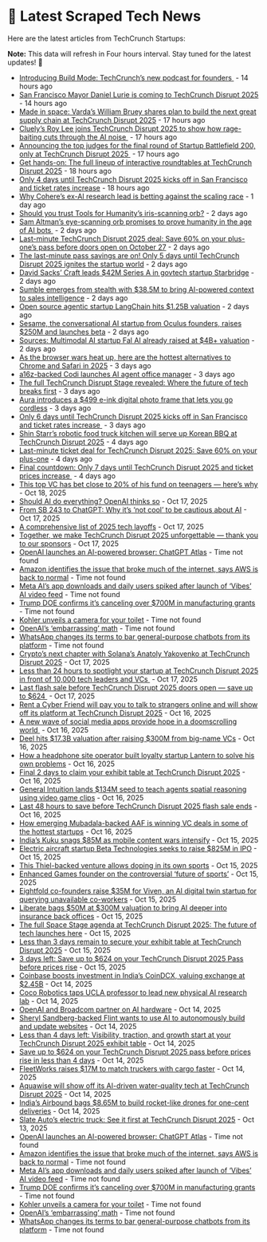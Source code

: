 
# 📰 Latest Scraped Tech News

Here are the latest articles from TechCrunch Startups:

**Note:** This data will refresh in Four hours interval. Stay tuned for the latest updates! 🔄
- [Introducing Build Mode: TechCrunch’s new podcast for founders ](https://techcrunch.com/2025/10/23/introducing-build-mode-techcrunchs-new-podcast-for-founders/) - 14 hours ago
- [San Francisco Mayor Daniel Lurie is coming to TechCrunch Disrupt 2025](https://techcrunch.com/2025/10/23/san-francisco-mayor-daniel-lurie-is-coming-to-techcrunch-disrupt-2025/) - 14 hours ago
- [Made in space: Varda’s William Bruey shares plan to build the next great supply chain at TechCrunch Disrupt 2025](https://techcrunch.com/2025/10/23/made-in-space-vardas-william-bruey-shares-plan-to-build-the-next-great-supply-chain-at-techcrunch-disrupt-2025/) - 17 hours ago
- [Cluely’s Roy Lee joins TechCrunch Disrupt 2025 to show how rage-baiting cuts through the AI noise ](https://techcrunch.com/2025/10/23/cluelys-roy-lee-joins-techcrunch-disrupt-2025-to-show-how-rage-baiting-cuts-through-the-ai-noise/) - 17 hours ago
- [Announcing the top judges for the final round of Startup Battlefield 200, only at TechCrunch Disrupt 2025 ](https://techcrunch.com/2025/10/23/announcing-the-top-judges-for-the-final-round-of-startup-battlefield-200-only-at-techcrunch-disrupt-2025/) - 17 hours ago
- [Get hands-on: The full lineup of interactive roundtables at TechCrunch Disrupt 2025](https://techcrunch.com/2025/10/23/get-hands-on-the-full-techcrunch-disrupt-2025-roundtable-agenda/) - 18 hours ago
- [Only 4 days until TechCrunch Disrupt 2025 kicks off in San Francisco and ticket rates increase](https://techcrunch.com/2025/10/23/only-4-days-until-techcrunch-disrupt-2025-kicks-off-in-san-francisco-and-ticket-rates-increase/) - 18 hours ago
- [Why Cohere’s ex-AI research lead is betting against the scaling race](https://techcrunch.com/2025/10/22/why-coheres-ex-ai-research-lead-is-betting-against-the-scaling-race/) - 1 day ago
- [Should you trust Tools for Humanity’s iris-scanning orb?](https://techcrunch.com/video/should-you-trust-tools-for-humanitys-iris-scanning-orb/) - 2 days ago
- [Sam Altman’s eye-scanning orb promises to prove humanity in the age of AI bots ](https://techcrunch.com/podcast/sam-altmans-eye-scanning-orb-promises-to-prove-humanity-in-the-age-of-ai-bots/) - 2 days ago
- [Last-minute TechCrunch Disrupt 2025 deal: Save 60% on your plus-one’s pass before doors open on October 27](https://techcrunch.com/2025/10/22/last-minute-techcrunch-disrupt-2025-deal-save-60-on-your-plus-ones-pass-before-doors-open-on-oct-27/) - 2 days ago
- [The last-minute pass savings are on! Only 5 days until TechCrunch Disrupt 2025 ignites the startup world](https://techcrunch.com/2025/10/22/the-last-minute-pass-savings-are-on-only-5-days-until-techcrunch-disrupt-2025-ignites-the-startup-world/) - 2 days ago
- [David Sacks’ Craft leads $42M Series A in govtech startup Starbridge](https://techcrunch.com/2025/10/22/david-sacks-craft-leads-42-million-series-a-in-govtech-startup-starbridge/) - 2 days ago
- [Sumble emerges from stealth with $38.5M to bring AI-powered context to sales intelligence](https://techcrunch.com/2025/10/22/sumble-emerges-from-stealth-with-38-5m-to-bring-ai-powered-context-to-sales-intelligence/) - 2 days ago
- [Open source agentic startup LangChain hits $1.25B valuation](https://techcrunch.com/2025/10/21/open-source-agentic-startup-langchain-hits-1-25b-valuation/) - 2 days ago
- [Sesame, the conversational AI startup from Oculus founders, raises $250M and launches beta](https://techcrunch.com/2025/10/21/sesame-the-conversational-ai-startup-from-oculus-founders-raises-250m-and-launches-beta/) - 2 days ago
- [Sources: Multimodal AI startup Fal AI already raised at $4B+ valuation](https://techcrunch.com/2025/10/21/sources-multimodal-ai-startup-fal-ai-already-raised-at-4b-valuation/) - 2 days ago
- [As the browser wars heat up, here are the hottest alternatives to Chrome and Safari in 2025](https://techcrunch.com/2025/10/21/as-the-browser-wars-heat-up-here-are-the-hottest-alternatives-to-chrome-and-safari-in-2025/) - 3 days ago
- [a16z-backed Codi launches AI agent office manager](https://techcrunch.com/2025/10/21/a16z-backed-codi-launches-ai-agent-office-manager/) - 3 days ago
- [The full TechCrunch Disrupt Stage revealed: Where the future of tech breaks first](https://techcrunch.com/2025/10/21/the-full-techcrunch-disrupt-stage-revealed-where-the-future-of-tech-breaks-first/) - 3 days ago
- [Aura introduces a $499 e-ink digital photo frame that lets you go cordless](https://techcrunch.com/2025/10/21/aura-introduces-a-499-e-ink-digital-photo-frame-that-lets-you-go-cordless/) - 3 days ago
- [Only 6 days until TechCrunch Disrupt 2025 kicks off in San Francisco and ticket rates increase ](https://techcrunch.com/2025/10/21/only-6-days-until-techcrunch-disrupt-2025-kicks-off-in-san-francisco-and-ticket-rates-increase/) - 3 days ago
- [Shin Starr’s robotic food truck kitchen will serve up Korean BBQ at TechCrunch Disrupt 2025](https://techcrunch.com/2025/10/20/shin-starrs-robotic-food-truck-kitchen-will-serve-up-korean-bbq-at-techcrunch-disrupt-2025/) - 4 days ago
- [Last-minute ticket deal for TechCrunch Disrupt 2025: Save 60% on your plus-one](https://techcrunch.com/2025/10/20/last-minute-ticket-deal-for-techcrunch-disrupt-2025-save-60-on-your-plus-one/) - 4 days ago
- [Final countdown: Only 7 days until TechCrunch Disrupt 2025 and ticket prices increase ](https://techcrunch.com/2025/10/20/final-countdown-only-7-days-until-techcrunch-disrupt-2025-and-ticket-prices-increase/) - 4 days ago
- [This top VC has bet close to 20% of his fund on teenagers — here’s why](https://techcrunch.com/2025/10/18/this-top-vc-bet-close-to-20-of-his-fund-on-teenagers-heres-why/) - Oct 18, 2025
- [Should AI do everything? OpenAI thinks so](https://techcrunch.com/video/should-ai-do-everything-openai-thinks-so/) - Oct 17, 2025
- [From SB 243 to ChatGPT: Why it’s ‘not cool’ to be cautious about AI](https://techcrunch.com/podcast/from-sb-243-to-chatgpt-why-its-not-cool-to-be-cautious-about-ai/) - Oct 17, 2025
- [A comprehensive list of 2025 tech layoffs](https://techcrunch.com/2025/10/17/tech-layoffs-2025-list/) - Oct 17, 2025
- [Together, we make TechCrunch Disrupt 2025 unforgettable — thank you to our sponsors](https://techcrunch.com/2025/10/17/together-we-make-disrupt-unforgettable-thank-you-to-our-sponsors/) - Oct 17, 2025
- [OpenAI launches an AI-powered browser: ChatGPT Atlas](https://techcrunch.com/2025/10/21/openai-launches-an-ai-powered-browser-chatgpt-atlas/) - Time not found
- [Amazon identifies the issue that broke much of the internet, says AWS is back to normal](https://techcrunch.com/2025/10/21/amazon-dns-outage-breaks-much-of-the-internet/) - Time not found
- [Meta AI’s app downloads and daily users spiked after launch of ‘Vibes’ AI video feed](https://techcrunch.com/2025/10/20/meta-ais-app-downloads-and-daily-users-spiked-after-launch-of-vibes-ai-video-feed/) - Time not found
- [Trump DOE confirms it’s canceling over $700M in manufacturing grants](https://techcrunch.com/2025/10/20/trump-doe-confirms-its-canceling-over-700m-in-manufacturing-grants/) - Time not found
- [Kohler unveils a camera for your toilet](https://techcrunch.com/2025/10/19/kohler-unveils-a-camera-for-your-toilet/) - Time not found
- [OpenAI’s ‘embarrassing’ math](https://techcrunch.com/2025/10/19/openais-embarrassing-math/) - Time not found
- [WhatsApp changes its terms to bar general-purpose chatbots from its platform](https://techcrunch.com/2025/10/18/whatssapp-changes-its-terms-to-bar-general-purpose-chatbots-from-its-platform/) - Time not found
- [Crypto’s next chapter with Solana’s Anatoly Yakovenko at TechCrunch Disrupt 2025](https://techcrunch.com/2025/10/17/cryptos-next-chapter-with-solanas-anatoly-yakovenko-at-techcrunch-disrupt-2025/) - Oct 17, 2025
- [Less than 24 hours to spotlight your startup at TechCrunch Disrupt 2025 in front of 10,000 tech leaders and VCs ](https://techcrunch.com/2025/10/17/less-than-24-hours-to-spotlight-your-startup-at-techcrunch-disrupt-2025-in-front-of-10000-tech-leaders-and-vcs/) - Oct 17, 2025
- [Last flash sale before TechCrunch Disrupt 2025 doors open — save up to $624 ](https://techcrunch.com/2025/10/17/last-flash-sale-before-techcrunch-disrupt-2025-doors-open-save-up-to-624/) - Oct 17, 2025
- [Rent a Cyber Friend will pay you to talk to strangers online and will show off its platform at TechCrunch Disrupt 2025](https://techcrunch.com/2025/10/16/rent-a-cyber-friend-will-pay-you-to-talk-to-strangers-online-and-will-show-off-its-platform-at-techcrunch-disrupt-2025/) - Oct 16, 2025
- [A new wave of social media apps provide hope in a doomscrolling world ](https://techcrunch.com/2025/10/16/a-new-wave-of-social-media-apps-provide-hope-in-a-doomscrolling-world/) - Oct 16, 2025
- [Deel hits $17.3B valuation after raising $300M from big-name VCs](https://techcrunch.com/2025/10/16/deel-hits-17-3b-valuation-after-raising-300m-from-big-name-vcs/) - Oct 16, 2025
- [How a headphone site operator built loyalty startup Lantern to solve his own problems](https://techcrunch.com/2025/10/16/how-a-headphone-site-operator-built-loyalty-startup-lantern-to-solve-his-own-problems/) - Oct 16, 2025
- [Final 2 days to claim your exhibit table at TechCrunch Disrupt 2025](https://techcrunch.com/2025/10/16/final-2-days-to-claim-your-exhibit-table-at-techcrunch-disrupt-2025/) - Oct 16, 2025
- [General Intuition lands $134M seed to teach agents spatial reasoning using video game clips](https://techcrunch.com/2025/10/16/general-intuition-lands-134m-seed-to-teach-agents-spatial-reasoning-using-video-game-clips/) - Oct 16, 2025
- [Last 48 hours to save before TechCrunch Disrupt 2025 flash sale ends](https://techcrunch.com/2025/10/16/only-48-hours-left-to-save-before-the-techcrunch-disrupt-2025-flash-sale-ends/) - Oct 16, 2025
- [How emerging Mubadala-backed AAF is winning VC deals in some of the hottest startups](https://techcrunch.com/2025/10/16/how-tiny-mubadala-backed-aaf-is-winning-vc-deals-in-some-of-the-hottest-startups/) - Oct 16, 2025
- [India’s Kuku snags $85M as mobile content wars intensify](https://techcrunch.com/2025/10/15/indias-kuku-snags-85m-as-mobile-content-wars-intensify/) - Oct 15, 2025
- [Electric aircraft startup Beta Technologies seeks to raise $825M in IPO](https://techcrunch.com/2025/10/15/electric-aircraft-startup-beta-technologies-seeks-to-raise-825m-in-ipo/) - Oct 15, 2025
- [This Thiel-backed venture allows doping in its own sports](https://techcrunch.com/video/this-thiel-backed-venture-allows-doping-in-its-own-sports/) - Oct 15, 2025
- [Enhanced Games founder on the controversial ‘future of sports’](https://techcrunch.com/podcast/enhanced-games-founder-on-the-controversial-future-of-sports/) - Oct 15, 2025
- [Eightfold co-founders raise $35M for Viven, an AI digital twin startup for querying unavailable co-workers](https://techcrunch.com/2025/10/15/eightfold-co-founders-raise-35m-for-viven-an-ai-digital-twin-startup-for-querying-unavailable-coworkers/) - Oct 15, 2025
- [Liberate bags $50M at $300M valuation to bring AI deeper into insurance back offices](https://techcrunch.com/2025/10/15/liberate-bags-50m-at-300m-valuation-to-bring-ai-deeper-into-insurance-back-offices/) - Oct 15, 2025
- [The full Space Stage agenda at TechCrunch Disrupt 2025: The future of tech launches here](https://techcrunch.com/2025/10/15/the-full-space-stage-at-techcrunch-disrupt-2025-the-future-of-tech-launches-here/) - Oct 15, 2025
- [Less than 3 days remain to secure your exhibit table at TechCrunch Disrupt 2025](https://techcrunch.com/2025/10/15/less-than-3-days-remain-to-secure-your-exhibit-table-at-techcrunch-disrupt-2025/) - Oct 15, 2025
- [3 days left: Save up to $624 on your TechCrunch Disrupt 2025 Pass before prices rise](https://techcrunch.com/2025/10/15/3-days-left-save-up-to-624-on-your-techcrunch-disrupt-2025-pass-before-prices-rise/) - Oct 15, 2025
- [Coinbase boosts investment in India’s CoinDCX, valuing exchange at $2.45B](https://techcrunch.com/2025/10/14/coinbase-boosts-investment-in-indias-coindcx-valuing-exchange-at-2-45b/) - Oct 14, 2025
- [Coco Robotics taps UCLA professor to lead new physical AI research lab](https://techcrunch.com/2025/10/14/coco-robotics-taps-ucla-professor-to-lead-new-physical-ai-research-lab/) - Oct 14, 2025
- [OpenAI and Broadcom partner on AI hardware](https://techcrunch.com/2025/10/14/openai-and-broadcom-partner-on-ai-hardware/) - Oct 14, 2025
- [Sheryl Sandberg-backed Flint wants to use AI to autonomously build and update websites](https://techcrunch.com/2025/10/14/sheryl-sandberg-backed-flint-wants-to-use-ai-to-autonomously-build-and-update-websites/) - Oct 14, 2025
- [Less than 4 days left: Visibility, traction, and growth start at your TechCrunch Disrupt 2025 exhibit table](https://techcrunch.com/2025/10/14/less-than-4-days-left-visibility-traction-and-growth-start-at-your-techcrunch-disrupt-2025-exhibit-table/) - Oct 14, 2025
- [Save up to $624 on your TechCrunch Disrupt 2025 pass before prices rise in less than 4 days](https://techcrunch.com/2025/10/14/save-up-to-624-on-your-techcrunch-disrupt-2025-pass-before-prices-rise-in-less-than-4-days/) - Oct 14, 2025
- [FleetWorks raises $17M to match truckers with cargo faster](https://techcrunch.com/2025/10/14/fleetworks-raises-17m-to-match-truckers-with-cargo-faster/) - Oct 14, 2025
- [Aquawise will show off its AI-driven water-quality tech at TechCrunch Disrupt 2025](https://techcrunch.com/2025/10/14/aquawise-will-show-off-its-ai-driven-water-quality-tech-at-techcrunch-disrupt-2025/) - Oct 14, 2025
- [India’s Airbound bags $8.65M to build rocket-like drones for one-cent deliveries](https://techcrunch.com/2025/10/14/indias-airbound-led-by-20-year-old-bags-8-65m-to-work-toward-one-cent-drone-deliveries-at-scale/) - Oct 14, 2025
- [Slate Auto’s electric truck: See it first at TechCrunch Disrupt 2025](https://techcrunch.com/2025/10/13/slate-autos-electric-truck-see-it-first-at-techcrunch-disrupt-2025/) - Oct 13, 2025
- [OpenAI launches an AI-powered browser: ChatGPT Atlas](https://techcrunch.com/2025/10/21/openai-launches-an-ai-powered-browser-chatgpt-atlas/) - Time not found
- [Amazon identifies the issue that broke much of the internet, says AWS is back to normal](https://techcrunch.com/2025/10/21/amazon-dns-outage-breaks-much-of-the-internet/) - Time not found
- [Meta AI’s app downloads and daily users spiked after launch of ‘Vibes’ AI video feed](https://techcrunch.com/2025/10/20/meta-ais-app-downloads-and-daily-users-spiked-after-launch-of-vibes-ai-video-feed/) - Time not found
- [Trump DOE confirms it’s canceling over $700M in manufacturing grants](https://techcrunch.com/2025/10/20/trump-doe-confirms-its-canceling-over-700m-in-manufacturing-grants/) - Time not found
- [Kohler unveils a camera for your toilet](https://techcrunch.com/2025/10/19/kohler-unveils-a-camera-for-your-toilet/) - Time not found
- [OpenAI’s ‘embarrassing’ math](https://techcrunch.com/2025/10/19/openais-embarrassing-math/) - Time not found
- [WhatsApp changes its terms to bar general-purpose chatbots from its platform](https://techcrunch.com/2025/10/18/whatssapp-changes-its-terms-to-bar-general-purpose-chatbots-from-its-platform/) - Time not found